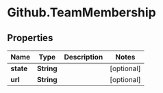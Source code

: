 # Github.TeamMembership

## Properties

Name | Type | Description | Notes
------------ | ------------- | ------------- | -------------
**state** | **String** |  | [optional] 
**url** | **String** |  | [optional] 


